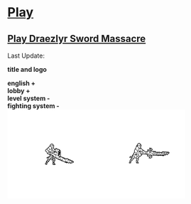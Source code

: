 # [Play](https://deesdav.github.io/draezlyr-wielder/) 
## [Play Draezlyr Sword Massacre](https://deesdav.github.io/draezlyr/)
Last Update:
<b><p>title and logo</p></b>
<b>english +</b><br>
<b>lobby +</b><br>
<b>level system -<b><br>
<b>fighting system -</b><br>
<img style="height: 200px; width: 200px;" src="./res/img/hero.idle.png"><img style="height: 200px; width: 200px;" src="./res/img/hero.attack.png">

